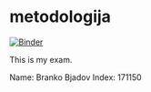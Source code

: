 # metodologija

[![Binder](https://mybinder.org/badge_logo.svg)](https://mybinder.org/v2/gh/emorevival/metodologija/master)

This is my exam. 

Name: Branko Bjadov
Index: 171150
